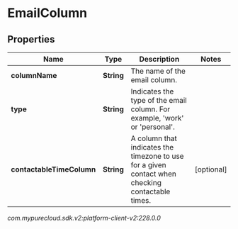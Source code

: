 # EmailColumn


## Properties

| Name | Type | Description | Notes |
| ------------ | ------------- | ------------- | ------------- |
| **columnName** | **String** | The name of the email column. |  |
| **type** | **String** | Indicates the type of the email column. For example, 'work' or 'personal'. |  |
| **contactableTimeColumn** | **String** | A column that indicates the timezone to use for a given contact when checking contactable times. |  [optional] |




_com.mypurecloud.sdk.v2:platform-client-v2:228.0.0_
